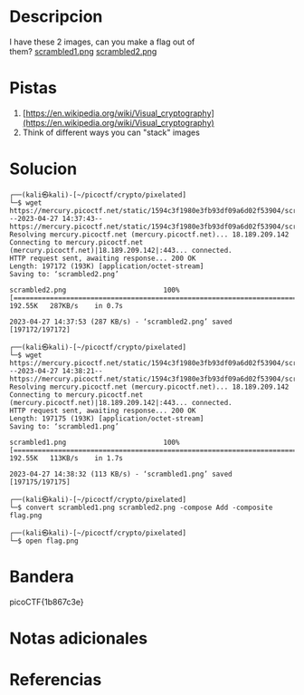 # Descripcion
I have these 2 images, can you make a flag out of them? [scrambled1.png](https://mercury.picoctf.net/static/1594c3f1980e3fb93df09a6d02f53904/scrambled1.png) [scrambled2.png](https://mercury.picoctf.net/static/1594c3f1980e3fb93df09a6d02f53904/scrambled2.png)


# Pistas
1. [https://en.wikipedia.org/wiki/Visual_cryptography](https://en.wikipedia.org/wiki/Visual_cryptography)
2. Think of different ways you can "stack" images

# Solucion
```
┌──(kali㉿kali)-[~/picoctf/crypto/pixelated]
└─$ wget https://mercury.picoctf.net/static/1594c3f1980e3fb93df09a6d02f53904/scrambled2.png
--2023-04-27 14:37:43--  https://mercury.picoctf.net/static/1594c3f1980e3fb93df09a6d02f53904/scrambled2.png
Resolving mercury.picoctf.net (mercury.picoctf.net)... 18.189.209.142
Connecting to mercury.picoctf.net (mercury.picoctf.net)|18.189.209.142|:443... connected.
HTTP request sent, awaiting response... 200 OK
Length: 197172 (193K) [application/octet-stream]
Saving to: ‘scrambled2.png’

scrambled2.png                        100%[======================================================================>] 192.55K   287KB/s    in 0.7s    

2023-04-27 14:37:53 (287 KB/s) - ‘scrambled2.png’ saved [197172/197172]

┌──(kali㉿kali)-[~/picoctf/crypto/pixelated]
└─$ wget https://mercury.picoctf.net/static/1594c3f1980e3fb93df09a6d02f53904/scrambled1.png
--2023-04-27 14:38:21--  https://mercury.picoctf.net/static/1594c3f1980e3fb93df09a6d02f53904/scrambled1.png
Resolving mercury.picoctf.net (mercury.picoctf.net)... 18.189.209.142
Connecting to mercury.picoctf.net (mercury.picoctf.net)|18.189.209.142|:443... connected.
HTTP request sent, awaiting response... 200 OK
Length: 197175 (193K) [application/octet-stream]
Saving to: ‘scrambled1.png’

scrambled1.png                        100%[======================================================================>] 192.55K   113KB/s    in 1.7s    

2023-04-27 14:38:32 (113 KB/s) - ‘scrambled1.png’ saved [197175/197175]

┌──(kali㉿kali)-[~/picoctf/crypto/pixelated]
└─$ convert scrambled1.png scrambled2.png -compose Add -composite flag.png
                                                                                    ┌──(kali㉿kali)-[~/picoctf/crypto/pixelated]
└─$ open flag.png  
```

# Bandera
picoCTF{1b867c3e}

# Notas adicionales


# Referencias
